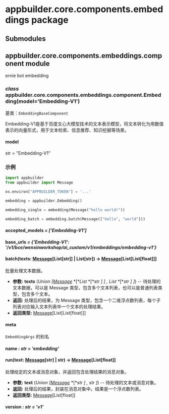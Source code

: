 # appbuilder.core.components.embeddings package

## Submodules

## appbuilder.core.components.embeddings.component module

ernie bot embedding

### *class* appbuilder.core.components.embeddings.component.Embedding(model='Embedding-V1')

基类：`EmbeddingBaseComponent`

Embedding-V1是基于百度文心大模型技术的文本表示模型，将文本转化为用数值表示的向量形式，用于文本检索、信息推荐、知识挖掘等场景。

#### model

str = "Embedding-V1"

### 示例

```python
import appbuilder
from appbuilder import Message

os.environ["APPBUILDER_TOKEN"] = '...'

embedding = appbuilder.Embedding()

embedding_single = embedding(Message("hello world!"))

embedding_batch = embedding.batch(Message(["hello", "world"]))
```

#### accepted_models *= ['Embedding-V1']*

#### base_urls *= {'Embedding-V1': '/v1/bce/wenxinworkshop/ai_custom/v1/embeddings/embedding-v1'}*

#### batch(texts: [Message](appbuilder.core.md#appbuilder.core.message.Message)[List[str]] | List[str]) → [Message](appbuilder.core.md#appbuilder.core.message.Message)[List[List[float]]]

批量处理文本数据。

* **参数:**
  **texts** (*Union* *[*[*Message*](appbuilder.core.md#appbuilder.core.message.Message) *[**List* *[**str* *]* *]* *,* *List* *[**str* *]* *]*) -- 待处理的文本数据，可以是 Message 类型，包含多个文本列表，也可以是普通列表类型，包含多个文本。
* **返回:**
  处理后的结果，为 Message 类型，包含一个二维浮点数列表，每个子列表对应输入文本列表中一个文本的处理结果。
* **返回类型:**
  [Message](appbuilder.core.md#appbuilder.core.message.Message)[List[List[float]]]

#### meta

`EmbeddingArgs` 的别名

#### name *: str* *= 'embedding'*

#### run(text: [Message](appbuilder.core.md#appbuilder.core.message.Message)[str] | str) → [Message](appbuilder.core.md#appbuilder.core.message.Message)[List[float]]

处理给定的文本或消息对象，并返回包含处理结果的消息对象。

* **参数:**
  **text** (*Union* *[*[*Message*](appbuilder.core.md#appbuilder.core.message.Message) *[**str* *]* *,* *str* *]*) -- 待处理的文本或消息对象。
* **返回:**
  处理后的结果，封装在消息对象中。结果是一个浮点数列表。
* **返回类型:**
  [Message](appbuilder.core.md#appbuilder.core.message.Message)[List[float]]

#### version *: str* *= 'v1'*
